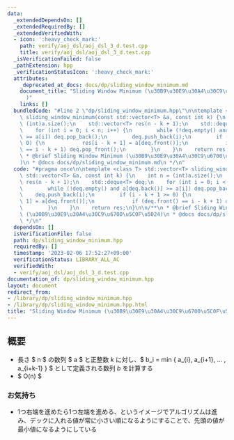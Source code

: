 ```yaml
---
data:
  _extendedDependsOn: []
  _extendedRequiredBy: []
  _extendedVerifiedWith:
  - icon: ':heavy_check_mark:'
    path: verify/aoj_dsl/aoj_dsl_3_d.test.cpp
    title: verify/aoj_dsl/aoj_dsl_3_d.test.cpp
  _isVerificationFailed: false
  _pathExtension: hpp
  _verificationStatusIcon: ':heavy_check_mark:'
  attributes:
    _deprecated_at_docs: docs/dp/sliding_window_minimum.md
    document_title: "Sliding Window Minimum (\u30B9\u30E9\u30A4\u30C9\u6700\u5C0F\u5024\
      )"
    links: []
  bundledCode: "#line 2 \"dp/sliding_window_minimum.hpp\"\n\ntemplate <class T> std::vector<T>\
    \ sliding_window_minimum(const std::vector<T> &a, const int k) {\n    int n =\
    \ (int)a.size();\n    std::vector<T> res(n - k + 1);\n    std::deque<T> deq;\n\
    \    for (int i = 0; i < n; i++) {\n        while (!deq.empty() and a[deq.back()]\
    \ >= a[i]) deq.pop_back();\n        deq.push_back(i);\n        if (i - k + 1 >=\
    \ 0) {\n            res[i - k + 1] = a[deq.front()];\n            if (deq.front()\
    \ == i - k + 1) deq.pop_front();\n        }\n    }\n    return res;\n}\n\n/**\n\
    \ * @brief Sliding Window Minimum (\u30B9\u30E9\u30A4\u30C9\u6700\u5C0F\u5024\
    )\n * @docs docs/dp/sliding_window_minimum.md\n */\n"
  code: "#pragma once\n\ntemplate <class T> std::vector<T> sliding_window_minimum(const\
    \ std::vector<T> &a, const int k) {\n    int n = (int)a.size();\n    std::vector<T>\
    \ res(n - k + 1);\n    std::deque<T> deq;\n    for (int i = 0; i < n; i++) {\n\
    \        while (!deq.empty() and a[deq.back()] >= a[i]) deq.pop_back();\n    \
    \    deq.push_back(i);\n        if (i - k + 1 >= 0) {\n            res[i - k +\
    \ 1] = a[deq.front()];\n            if (deq.front() == i - k + 1) deq.pop_front();\n\
    \        }\n    }\n    return res;\n}\n\n/**\n * @brief Sliding Window Minimum\
    \ (\u30B9\u30E9\u30A4\u30C9\u6700\u5C0F\u5024)\n * @docs docs/dp/sliding_window_minimum.md\n\
    \ */\n"
  dependsOn: []
  isVerificationFile: false
  path: dp/sliding_window_minimum.hpp
  requiredBy: []
  timestamp: '2023-02-06 17:52:27+09:00'
  verificationStatus: LIBRARY_ALL_AC
  verifiedWith:
  - verify/aoj_dsl/aoj_dsl_3_d.test.cpp
documentation_of: dp/sliding_window_minimum.hpp
layout: document
redirect_from:
- /library/dp/sliding_window_minimum.hpp
- /library/dp/sliding_window_minimum.hpp.html
title: "Sliding Window Minimum (\u30B9\u30E9\u30A4\u30C9\u6700\u5C0F\u5024)"
---
```

## 概要

- 長さ $ n $ の数列 $ a $ と正整数 $k$ に対し、$ b_i = min \{ a_{i}, a_{i+1}, ... , a_{i+k-1} \} $ として定義される数列 $b$ を計算する
- $ O(n) $

### お気持ち
- 1つ右端を進めたら1つ左端を進める、というイメージでアルゴリズムは進み、デックに入れる値が常に小さい順になるようにすることで、先頭の値が最小値になるようにしている

